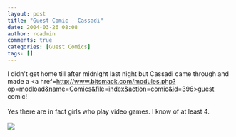 ```yaml
---
layout: post
title: "Guest Comic - Cassadi"
date: 2004-03-26 08:08
author: rcadmin
comments: true
categories: [Guest Comics]
tags: []
---
```

I didn't get home till after midnight last night but Cassadi came through and made a <a href=http://www.bitsmack.com/modules.php?op=modload&name=Comics&file=index&action=comic&id=396>guest comic!</a>
<br />
<br />
Yes there are in fact girls who play video games. I know of at least 4. <br /><br /><!--more--><img src='http://dl.bitsmack.com/comics/20040326.jpg'   />
